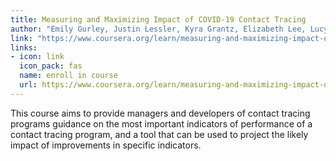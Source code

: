 ```yaml
---
title: Measuring and Maximizing Impact of COVID-19 Contact Tracing
author: "Emily Gurley, Justin Lessler, Kyra Grantz, Elizabeth Lee, Lucy D'Agostino McGowan"
link: "https://www.coursera.org/learn/measuring-and-maximizing-impact-of-covid-19-contact-tracing"
links: 
- icon: link
  icon_pack: fas
  name: enroll in course
  url: https://www.coursera.org/learn/measuring-and-maximizing-impact-of-covid-19-contact-tracing
---
```


This course aims to provide managers and developers of contact tracing programs guidance on the most important indicators of performance of a contact tracing program, and a tool that can be used to project the likely impact of improvements in specific indicators.